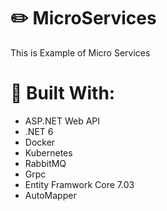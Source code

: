# :pencil2: MicroServices
This is Example of Micro Services

# :hammer: Built With:
* ASP.NET Web API
* .NET 6
* Docker
* Kubernetes
* RabbitMQ
* Grpc
* Entity Framwork Core 7.03
* AutoMapper

